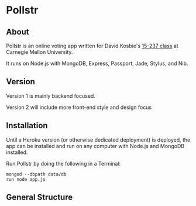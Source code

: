 # Pollstr


## About
Pollstr is an online voting app written for David Kosbie's [15-237 class](http://cs.cmu.edu/~237) at Carnegie Mellon University.

It runs on Node.js with MongoDB, Express, Passport, Jade, Stylus, and Nib.

## Version
Version 1 is mainly backend focused.

Version 2 will include more front-end style and design focus

## Installation
Until a Heroku version (or otherwise dedicated deployment) is deployed, the app can be installed and run on any computer with Node.js and MongoDB installed.

Run Pollstr by doing the following in a Terminal:

    mongod --dbpath data/db
    run node app.js
    
## General Structure

